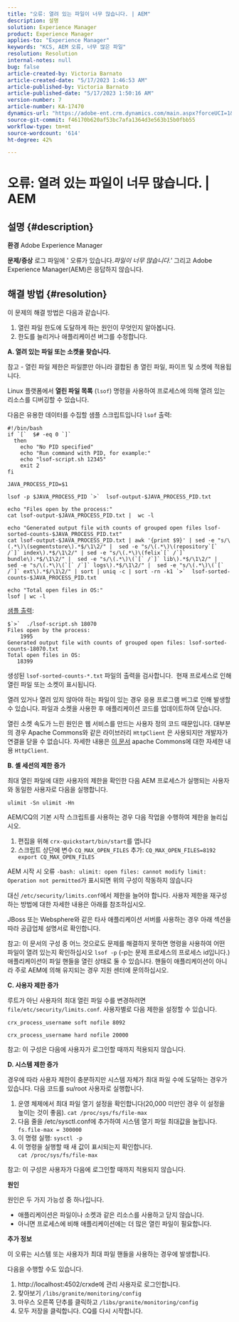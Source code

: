 ```yaml
---
title: "오류: 열려 있는 파일이 너무 많습니다. | AEM"
description: 설명
solution: Experience Manager
product: Experience Manager
applies-to: "Experience Manager"
keywords: "KCS, AEM 오류, 너무 많은 파일"
resolution: Resolution
internal-notes: null
bug: false
article-created-by: Victoria Barnato
article-created-date: "5/17/2023 1:46:53 AM"
article-published-by: Victoria Barnato
article-published-date: "5/17/2023 1:50:16 AM"
version-number: 7
article-number: KA-17470
dynamics-url: "https://adobe-ent.crm.dynamics.com/main.aspx?forceUCI=1&pagetype=entityrecord&etn=knowledgearticle&id=286f81b1-54f4-ed11-8848-6045bd006ce9"
source-git-commit: f46170b620af53bc7afa1364d3e563b15b0fbb55
workflow-type: tm+mt
source-wordcount: '614'
ht-degree: 42%

---
```


# 오류: 열려 있는 파일이 너무 많습니다. | AEM

## 설명 {#description}

<b>환경</b>
Adobe Experience Manager


<b>문제/증상</b>
로그 파일에 &#39; 오류가 있습니다.*파일이 너무 많습니다.&#39;* 그리고 Adobe Experience Manager(AEM)은 응답하지 않습니다.




## 해결 방법 {#resolution}


이 문제의 해결 방법은 다음과 같습니다.

1. 열린 파일 한도에 도달하게 하는 원인이 무엇인지 알아봅니다.
2. 한도를 늘리거나 애플리케이션 버그를 수정합니다.


<b>A. 열려 있는 파일 또는 소켓을 찾습니다.</b>

참고 - 열린 파일 제한은 파일뿐만 아니라 결합된 총 열린 파일, 파이프 및 소켓에 적용됩니다.

Linux 플랫폼에서 <b>열린 파일 목록</b> (`lsof`) 명령을 사용하여 프로세스에 의해 열려 있는 리소스를 디버깅할 수 있습니다.

다음은 유용한 데이터를 수집할 샘플 스크립트입니다 `lsof` 출력:


```
#!/bin/bash
if `[`  $# -eq 0 `]` 
  then
    echo "No PID specified"
    echo "Run command with PID, for example:"
    echo "lsof-script.sh 12345"
    exit 2
fi
 
JAVA_PROCESS_PID=$1
 
lsof -p $JAVA_PROCESS_PID `>`  lsof-output-$JAVA_PROCESS_PID.txt
 
echo "Files open by the process:"
cat lsof-output-$JAVA_PROCESS_PID.txt |  wc -l
 
echo "Generated output file with counts of grouped open files lsof-sorted-counts-$JAVA_PROCESS_PID.txt"
cat lsof-output-$JAVA_PROCESS_PID.txt | awk '{print $9}' | sed -e "s/\(.*\)\(segmentstore\).*$/\1\2/" |  sed -e "s/\(.*\)\(repository`[` /`]` index\).*$/\1\2/" | sed -e "s/\(.*\)\(felix`[` /`]` bundle\).*$/\1\2/" |  sed -e "s/\(.*\)\(`[` /`]` lib\).*$/\1\2/" |  sed -e "s/\(.*\)\(`[` /`]` logs\).*$/\1\2/" |  sed -e "s/\(.*\)\(`[` /`]` ext\).*$/\1\2/" | sort | uniq -c | sort -rn -k1 `>`  lsof-sorted-counts-$JAVA_PROCESS_PID.txt
 
echo "Total open files in OS:"
lsof | wc -l
```


<u>샘플 출력</u>:


```
$`>`  ./lsof-script.sh 18070
Files open by the process:
    1995
Generated output file with counts of grouped open files: lsof-sorted-counts-18070.txt
Total open files in OS:
   18399
```


생성된 `lsof-sorted-counts-*.txt` 파일의 출력을 검사합니다.  현재 프로세스로 인해 열린 파일 또는 소켓이 표시됩니다.

열려 있거나 열려 있지 않아야 하는 파일이 있는 경우 응용 프로그램 버그로 인해 발생할 수 있습니다. 파일과 소켓을 사용한 후 애플리케이션 코드를 업데이트하여 닫습니다.

열린 소켓 속도가 느린 원인은 웹 서비스를 만드는 사용자 정의 코드 때문입니다. 대부분의 경우 Apache Commons와 같은 라이브러리 `HttpClient` 은 사용되지만 개발자가 연결을 닫을 수 없습니다. 자세한 내용은 [이 문서](https://stackoverflow.com/questions/43454514/proper-usage-of-apache-httpclient-and-when-to-close-it) apache Commons에 대한 자세한 내용 `HttpClient`.

<b>B. 셸 세션의 제한 증가</b>

최대 열린 파일에 대한 사용자의 제한을 확인한 다음 AEM 프로세스가 실행되는 사용자와 동일한 사용자로 다음을 실행합니다.

`ulimit -Sn ulimit -Hn`

AEM/CQ의 기본 시작 스크립트를 사용하는 경우 다음 작업을 수행하여 제한을 늘리십시오.

1. 편집을 위해 `crx-quickstart/bin/start`를 엽니다
2. 스크립트 상단에 변수 `CQ_MAX_OPEN_FILES` 추가:    `CQ_MAX_OPEN_FILES=8192 export CQ_MAX_OPEN_FILES`


AEM 시작 시 오류 `-bash: ulimit: open files: cannot modify limit: Operation not permitted`가 표시되면 위의 구성이 작동하지 않습니다

대신 `/etc/security/limits.conf`에서 제한을 늘어야 합니다. 사용자 제한을 재구성하는 방법에 대한 자세한 내용은 아래를 참조하십시오.

JBoss 또는 Websphere와 같은 타사 애플리케이션 서버를 사용하는 경우 아래 섹션을 따라 공급업체 설명서로 확인합니다.

참고: 이 문서의 구성 중 어느 것으로도 문제를 해결하지 못하면 명령을 사용하여 어떤 파일이 열려 있는지 확인하십시오 `lsof -p` (-p는 문제 프로세스의 프로세스 id입니다.) 애플리케이션이 파일 핸들을 열린 상태로 둘 수 있습니다. 핸들이 애플리케이션이 아니라 주로 AEM에 의해 유지되는 경우 지원 센터에 문의하십시오.

<b>C. 사용자 제한 증가</b>

루트가 아닌 사용자의 최대 열린 파일 수를 변경하려면 `file/etc/security/limits.conf`. 사용자별로 다음 제한을 설정할 수 있습니다.

`crx_process_username soft nofile 8092`

`crx_process_username hard nofile 20000`

참고: 이 구성은 다음에 사용자가 로그인할 때까지 적용되지 않습니다.

<b>D. 시스템 제한 증가</b>

경우에 따라 사용자 제한이 충분하지만 시스템 자체가 최대 파일 수에 도달하는 경우가 있습니다. 다음 코드를 su/root 사용자로 실행합니다.

1. 운영 체제에서 최대 파일 열기 설정을 확인합니다(20,000 미만인 경우 이 설정을 높이는 것이 좋음).
   `cat /proc/sys/fs/file-max`
2. 다음 줄을 /etc/sysctl.conf에 추가하여 시스템 열기 파일 최대값을 늘립니다.
   `fs.file-max = 300000`
3. 이 명령 실행:
   `sysctl -p`
4. 이 명령을 실행할 때 새 값이 표시되는지 확인합니다.    
   `cat /proc/sys/fs/file-max`


참고: 이 구성은 사용자가 다음에 로그인할 때까지 적용되지 않습니다.

<b>원인</b>

원인은 두 가지 가능성 중 하나입니다.

- 애플리케이션은 파일이나 소켓과 같은 리소스를 사용하고 닫지 않습니다.
- 아니면 프로세스에 비해 애플리케이션에는 더 많은 열린 파일이 필요합니다.


<b>추가 정보</b>

이 오류는 시스템 또는 사용자가 최대 파일 핸들을 사용하는 경우에 발생합니다.

다음을 수행할 수도 있습니다.

1. http://localhost:4502/crxde에 관리 사용자로 로그인합니다.
2. 찾아보기 `/libs/granite/monitoring/config`
3. 마우스 오른쪽 단추를 클릭하고 `/libs/granite/monitoring/config`
4. 모두 저장을 클릭합니다. CQ를 다시 시작합니다.

